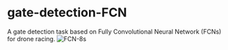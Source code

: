# gate-detection-FCN

A gate detection task based on Fully Convolutional Neural Network (FCNs) for drone racing.
![FCN-8s](../gate-detection-FCN/figures/FCN-8s.png)
